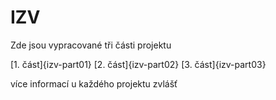 # IZV

Zde jsou vypracované tři části projektu

[1. část]{izv-part01}
[2. část]{izv-part02} 
[3. část]{izv-part03} 

více informací u každého projektu zvlášť
